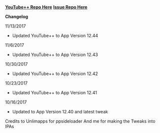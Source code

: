 **[YouTube++ Repo Here](https://github.com/JMccormick264/YouTubePP)**
**[Issue Repo Here](https://github.com/eni9889/YT-PP-Issues)**

**Changelog**

11/13/2017

 - Updated YouTube++ to App Version 12.44

11/6/2017

 - Updated YouTube++ to App Version 12.43

10/30/2017

 - Updated YouTube++ to App Version 12.42

10/23/2017

 - Updated YouTube++ to App Version 12.41

10/16/2017

 - Updated to App Version 12.40 and latest tweak


 Credits to Unlimapps for ppsideloader
 And me for making the Tweaks into IPAs
